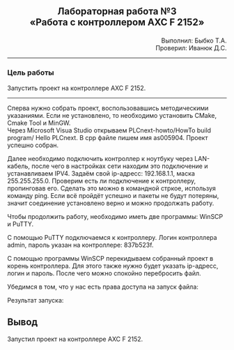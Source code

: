﻿## <p align="center">Лабораторная работа №3</br>«Работа с контроллером AXC F 2152»</p>

<p align="right">Выполнил: Быбко Т.А.</br>
Проверил: Иванюк Д.С.</p>

***
### Цель работы
Запустить проект на контроллере AXC F 2152.
***

Сперва нужно собрать проект, воспользовавшись методическими указаниями. Если не установлено, то необходимо установить CMake, Cmake Tool и MinGW.   
Через Microsoft Visua Studio открываем PLCnext-howto/HowTo build program/ Hello PLCnext. В cpp файле пишем имя as005904. 
Проект успешно собран.

Далее необходимо подключить контроллер к ноутбуку через LAN-кабель, после чего в настройках сети находим это подключение и устанавливаем IPV4. Задаём свой ip-адресс: 192.168.1.1, маска 255.255.255.0. Проверим есть ли подключение к контроллеру, пропинговав его. Сделать это можно в командной стркое, используя команду ping. Если всё пройдёт успешно и пакеты не будут потеряны, значит соединение установлено верно и можно продолжать работу.

Чтобы продолжить работу, необходимо иметь две программы: WinSCP и PuTTY.

С помощью PuTTY подключаемся к контроллеру. Логин контроллера admin, пароль указан на контроллере: 837b523f.

С помощью программы WinSCP перекидываем собранный проект в корень контроллера. Для этого также нужно будет указать ip-адресс, логин и пароль. После чего можно спокойно перебросить файл.

Убедимся в том, что у нас есть права доступа на запуск файла:

Результат запуска:




## Вывод
Запустил проект на контроллере AXC F 2152.

